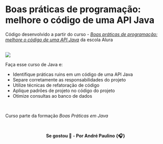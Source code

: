 # Boas práticas de programação: melhore o código de uma API Java

Código desenvolvido a partir do curso - [_Boas práticas de programação: melhore o código de uma API Java_](https://alura.com.br/course/boas-praticas-programacao-melhore-codigo-api-java) da escola Alura

<br>

<img src="https://img.shields.io/badge/Java-ED8B00?style=for-the-badge&logo=openjdk&logoColor=white"/>

Faça esse curso de Java e:

- Identifique práticas ruins em um código de uma API Java
- Separe corretamente as responsabilidades do projeto
- Utilize técnicas de refatoração de código
- Aplique padrões de projeto no código do projeto
- Otimize consultas ao banco de dados

<br>

Curso parte da formação _Boas Práticas em Java_

<br>

<p align="center"><b>
Se gostou 🌟 - Por André Paulino {🎧}
</b></p>
